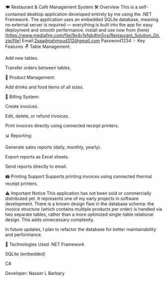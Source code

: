 🍽️ Restaurant & Café Management System
🛠 Overview
This is a self-contained desktop application developed entirely by me using the .NET Framework. The application uses an embedded SQLite database, meaning no external server is required — everything is built into the app for easy deployment and smooth performance.
install and use now from (here)[https://www.mediafire.com/file/9x4v1sfgb4hn5ys/Restaurant_Solution_Git.zip/file]
Email:2saadmahmoud312@gmail.com
Password1234
✨ Key Features
🪑 Table Management:

Add new tables.

Transfer orders between tables.

🥤 Product Management:

Add drinks and food items of all sizes.

🧾 Billing System:

Create invoices.

Edit, delete, or refund invoices.

Print invoices directly using connected receipt printers.

📊 Reporting:

Generate sales reports (daily, monthly, yearly).

Export reports as Excel sheets.

Send reports directly to email.

🖨 Printing Support
Supports printing invoices using connected thermal receipt printers.

⚠️ Important Notice
This application has not been sold or commercially distributed yet. It represents one of my early projects in software development.
There is a known design flaw in the database schema: the invoice structure (which contains multiple products per order) is handled via two separate tables, rather than a more optimized single-table relational design. This adds unnecessary complexity.

In future updates, I plan to refactor the database for better maintainability and performance.

🚀 Technologies Used
.NET Framework

SQLite (embedded)

C#

Developer: Nasser L Barbary

